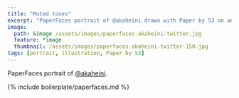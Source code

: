 ```yaml
---
title: "Muted tones"
excerpt: "PaperFaces portrait of @akaheini drawn with Paper by 53 on an iPad."
image: 
  path: &image /assets/images/paperfaces-akaheini-twitter.jpg 
  feature: *image
  thumbnail: /assets/images/paperfaces-akaheini-twitter-150.jpg
tags: [portrait, illustration, Paper by 53]
---
```


PaperFaces portrait of [@akaheini](http://twitter.com/akaheini).

{% include boilerplate/paperfaces.md %}
